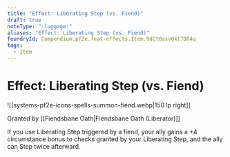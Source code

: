 ```yaml
---
title: "Effect: Liberating Step (vs. Fiend)"
draft: true
noteType: ":luggage:"
aliases: "Effect: Liberating Step (vs. Fiend)"
foundryId: Compendium.pf2e.feat-effects.Item.9dCt0asv0kt7DR4q
tags:
  - Item
---
```


# Effect: Liberating Step (vs. Fiend)
![[systems-pf2e-icons-spells-summon-fiend.webp|150 lp right]]

Granted by [[Fiendsbane Oath|Fiendsbane Oath (Liberator)]]

If you use Liberating Step triggered by a fiend, your ally gains a +4 circumstance bonus to checks granted by your Liberating Step, and the ally can Step twice afterward.

